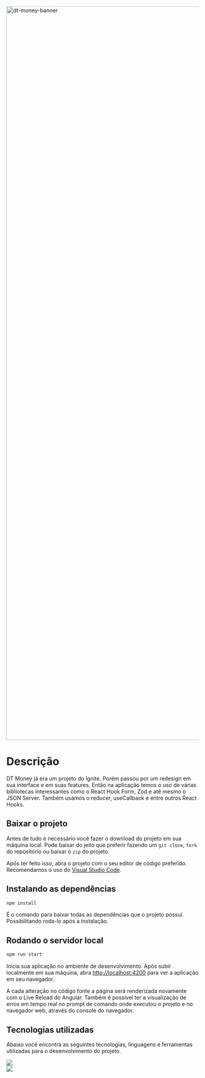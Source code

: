 <img width="1920" alt="dt-money-banner" src="https://github.com/ivanrpassos/weather-app/assets/62813966/4264c4f7-1ab0-46a0-b709-cbe4cb88721f">

# Descrição
DT Money já era um projeto do Ignite. Porém passou por um redesign em sua interface e em suas features. Então na aplicação temos o uso de várias bibliotecas interessantes como o React Hook Form, Zod e até mesmo o JSON Server. Também usamos o reducer, useCallback e entre outros React Hooks.

## Baixar o projeto
Antes de tudo é necessário você fazer o download do projeto em sua máquina local. Pode baixar do jeito que preferir fazendo um `git clone`, `fork` do repositório ou baixar o `zip` do projeto. 

Após ter feito isso, abra o projeto com o seu editor de código preferido. Recomendamos o uso do [Visual Studio Code](https://code.visualstudio.com/).

## Instalando as dependências

```bash
npm install
```

É o comando para baixar todas as dependências que o projeto possuí. Possibilitando roda-lo 
após a instalação.

## Rodando o servidor local

```bash
npm run start
```

Inicia sua aplicação no ambiente de desenvolvimento. Após subir localmente em sua máquina, abra  [http://localhost:4200](http://localhost:4200) para ver a aplicação em seu navegador.

A cada alteração no código fonte a página será renderizada novamente com o Live Reload do Angular. Também é possível ter a visualização de erros em tempo real no prompt de comando onde executou o projeto e no navegador web, através do console do navegador.


## Tecnologias utilizadas
Abaixo você encontra as seguintes tecnologias, linguagens e ferramentas utilizadas para o desenvolvimento do projeto.

<a href="https://angular.io/"><img src="https://img.shields.io/static/v1?label=&message=Angular&color=161b22&style=for-the-badge&logo=angular"/></a>\
<a href="https://www.typescriptlang.org/"><img src="https://img.shields.io/static/v1?label=&message=Typescript&color=161b22&style=for-the-badge&logo=typescript"/></a>
